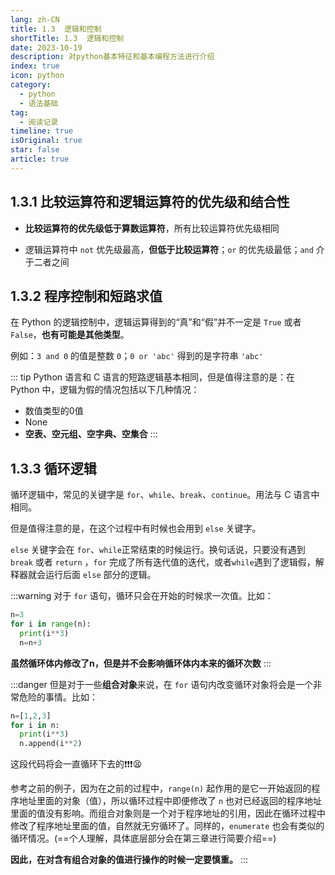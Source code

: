 ```yaml
---
lang: zh-CN
title: 1.3  逻辑和控制
shortTitle: 1.3  逻辑和控制
date: 2023-10-19
description: 对python基本特征和基本编程方法进行介绍
index: true
icon: python
category:
  - python
  - 语法基础
tag:
  - 阅读记录
timeline: true
isOriginal: true
star: false
article: true
---
```



## 1.3.1 比较运算符和逻辑运算符的优先级和结合性

+ **比较运算符的优先级低于算数运算符**，所有比较运算符优先级相同

+ 逻辑运算符中 `not` 优先级最高，**但低于比较运算符**；`or` 的优先级最低；`and` 介于二者之间


## 1.3.2 程序控制和短路求值

在 Python 的逻辑控制中，逻辑运算得到的“真”和“假”并不一定是 `True` 或者 `False`，**也有可能是其他类型**。

例如：`3 and 0` 的值是整数 `0`；`0 or 'abc'` 得到的是字符串 `'abc'`

::: tip
Python 语言和 C 语言的短路逻辑基本相同，但是值得注意的是：在 Python 中，逻辑为假的情况包括以下几种情况：
+ 数值类型的0值
+ None
+ **空表、空元组、空字典、空集合**
:::

## 1.3.3 循环逻辑

循环逻辑中，常见的关键字是 `for`、`while`、`break`、`continue`。用法与 C 语言中相同。


但是值得注意的是，在这个过程中有时候也会用到 `else` 关键字。


`else` 关键字会在 `for`、`while`正常结束的时候运行。换句话说，只要没有遇到 `break` 或者 `return` ，`for` 完成了所有迭代值的迭代，或者`while`遇到了逻辑假，解释器就会运行后面 `else` 部分的逻辑。

:::warning
对于 `for` 语句，循环只会在开始的时候求一次值。比如：
```python
n=3
for i in range(n):
  print(i**3)
  n=n+3
```
**虽然循环体内修改了n，但是并不会影响循环体内本来的循环次数**
:::

:::danger
但是对于一些**组合对象**来说，在 `for` 语句内改变循环对象将会是一个非常危险的事情。比如：
```python
n=[1,2,3]
for i in n:
  print(i**3)
  n.append(i**2)
```
这段代码将会一直循环下去的:heavy_exclamation_mark::heavy_exclamation_mark::heavy_exclamation_mark:😫

参考之前的例子，因为在之前的过程中，`range(n)` 起作用的是它一开始返回的程序地址里面的对象（值），所以循环过程中即便修改了 `n` 也对已经返回的程序地址里面的值没有影响。而组合对象则是一个对于程序地址的引用，因此在循环过程中修改了程序地址里面的值，自然就无穷循环了。同样的，`enumerate` 也会有类似的循环情况。(==个人理解，具体底层部分会在第三章进行简要介绍==)

**因此，在对含有组合对象的值进行操作的时候一定要慎重。**
:::
